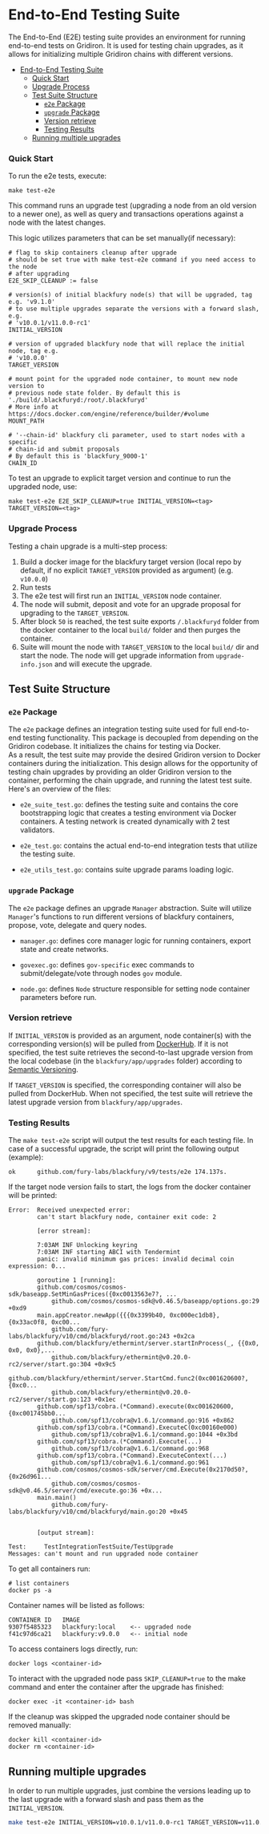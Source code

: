 # End-to-End Testing Suite

The End-to-End (E2E) testing suite provides an environment
for running end-to-end tests on Gridiron.
It is used for testing chain upgrades,
as it allows for initializing multiple Gridiron chains with different versions.

- [End-to-End Testing Suite](#end-to-end-testing-suite)
    - [Quick Start](#quick-start)
    - [Upgrade Process](#upgrade-process)
    - [Test Suite Structure](#test-suite-structure)
        - [`e2e` Package](#e2e-package)
        - [`upgrade` Package](#upgrade-package)
        - [Version retrieve](#version-retrieve)
        - [Testing Results](#testing-results)
    - [Running multiple upgrades](#running-multiple-upgrades)

### Quick Start

To run the e2e tests, execute:

```shell
make test-e2e
```

This command runs an upgrade test (upgrading a node from an old version to a newer one),
as well as query and transactions operations against a node with the latest changes.

This logic utilizes parameters that can be set manually(if necessary):

```shell
# flag to skip containers cleanup after upgrade
# should be set true with make test-e2e command if you need access to the node
# after upgrading
E2E_SKIP_CLEANUP := false

# version(s) of initial blackfury node(s) that will be upgraded, tag e.g. 'v9.1.0'
# to use multiple upgrades separate the versions with a forward slash, e.g.
# 'v10.0.1/v11.0.0-rc1'
INITIAL_VERSION

# version of upgraded blackfury node that will replace the initial node, tag e.g.
# 'v10.0.0'
TARGET_VERSION

# mount point for the upgraded node container, to mount new node version to
# previous node state folder. By default this is './build/.blackfuryd:/root/.blackfuryd'
# More info at https://docs.docker.com/engine/reference/builder/#volume
MOUNT_PATH

# '--chain-id' blackfury cli parameter, used to start nodes with a specific
# chain-id and submit proposals
# By default this is 'blackfury_9000-1'
CHAIN_ID
```

To test an upgrade to explicit target version
and continue to run the upgraded node, use:

```shell
make test-e2e E2E_SKIP_CLEANUP=true INITIAL_VERSION=<tag> TARGET_VERSION=<tag>
```

### Upgrade Process

Testing a chain upgrade is a multi-step process:

1. Build a docker image for the blackfury target version
(local repo by default, if no explicit `TARGET_VERSION` provided as argument)
(e.g. `v10.0.0`)
2. Run tests
3. The e2e test will first run an `INITIAL_VERSION` node container.
4. The node will submit, deposit and vote for an upgrade proposal
for upgrading to the `TARGET_VERSION`.
5. After block `50` is reached,
the test suite exports `/.blackfuryd` folder from the docker container
to the local `build/` folder and then purges the container.
6. Suite will mount the node with `TARGET_VERSION`
to the local `build/` dir and start the node.
The node will get upgrade information from `upgrade-info.json`
and will execute the upgrade.

## Test Suite Structure

### `e2e` Package

The `e2e` package defines an integration testing suite
used for full end-to-end testing functionality.
This package is decoupled from depending on the Gridiron codebase.
It initializes the chains for testing via Docker.  
As a result, the test suite may provide the
desired Gridiron version to Docker containers during the initialization.
This design allows for the opportunity of testing chain upgrades
by providing an older Gridiron version to the container,
performing the chain upgrade,
and running the latest test suite.  
Here's an overview of the files:

* `e2e_suite_test.go`: defines the testing suite
and contains the core bootstrapping logic
that creates a testing environment via Docker containers.
A testing network is created dynamically with 2 test validators.

* `e2e_test.go`: contains the actual end-to-end integration tests
that utilize the testing suite.

* `e2e_utils_test.go`: contains suite upgrade params loading logic.

### `upgrade` Package

The `e2e` package defines an upgrade `Manager` abstraction.
Suite will utilize `Manager`'s functions
to run different versions of blackfury containers,
propose, vote, delegate and query nodes.

* `manager.go`: defines core manager logic for running containers,
export state and create networks.

* `govexec.go`: defines `gov-specific` exec commands to submit/delegate/vote
through nodes `gov` module.

* `node.go`: defines `Node` structure
responsible for setting node container parameters before run.

### Version retrieve

If `INITIAL_VERSION` is provided as an argument,
node container(s) with the corresponding version(s)
will be pulled from [DockerHub](https://hub.docker.com/r/tharsishq/blackfury/tags).
If it is not specified,
the test suite retrieves the second-to-last upgrade version
from the local codebase (in the `blackfury/app/upgrades` folder)
according to [Semantic Versioning](https://semver.org/).

If `TARGET_VERSION` is specified,
the corresponding container will also be pulled from DockerHub.
When not specified, the test suite will retrieve the latest upgrade version
from `blackfury/app/upgrades`.

### Testing Results

The `make test-e2e` script will output the test results
for each testing file.
In case of a successful upgrade,
the script will print the following output (example):

```log
ok  	github.com/fury-labs/blackfury/v9/tests/e2e	174.137s.
```

If the target node version fails to start,
the logs from the docker container will be printed:

```log
Error:  Received unexpected error:
        can't start blackfury node, container exit code: 2

        [error stream]:

        7:03AM INF Unlocking keyring
        7:03AM INF starting ABCI with Tendermint
        panic: invalid minimum gas prices: invalid decimal coin expression: 0...

        goroutine 1 [running]:
        github.com/cosmos/cosmos-sdk/baseapp.SetMinGasPrices({0xc0013563e7?, ...
            github.com/cosmos/cosmos-sdk@v0.46.5/baseapp/options.go:29 +0xd9
        main.appCreator.newApp({{{0x3399b40, 0xc000ec1db8}, {0x33ac0f8, 0xc00...
            github.com/fury-labs/blackfury/v10/cmd/blackfuryd/root.go:243 +0x2ca
        github.com/blackfury/ethermint/server.startInProcess(_, {{0x0, 0x0, 0x0},...
            github.com/blackfury/ethermint@v0.20.0-rc2/server/start.go:304 +0x9c5
        github.com/blackfury/ethermint/server.StartCmd.func2(0xc001620600?, {0xc0...
            github.com/blackfury/ethermint@v0.20.0-rc2/server/start.go:123 +0x1ec
        github.com/spf13/cobra.(*Command).execute(0xc001620600, {0xc001745bb0...
            github.com/spf13/cobra@v1.6.1/command.go:916 +0x862
        github.com/spf13/cobra.(*Command).ExecuteC(0xc00160e000)
            github.com/spf13/cobra@v1.6.1/command.go:1044 +0x3bd
        github.com/spf13/cobra.(*Command).Execute(...)
            github.com/spf13/cobra@v1.6.1/command.go:968
        github.com/spf13/cobra.(*Command).ExecuteContext(...)
            github.com/spf13/cobra@v1.6.1/command.go:961
        github.com/cosmos/cosmos-sdk/server/cmd.Execute(0x2170d50?, {0x26d961...
            github.com/cosmos/cosmos-sdk@v0.46.5/server/cmd/execute.go:36 +0x...
        main.main()
            github.com/fury-labs/blackfury/v10/cmd/blackfuryd/main.go:20 +0x45


        [output stream]:

Test:     TestIntegrationTestSuite/TestUpgrade
Messages: can't mount and run upgraded node container
```

To get all containers run:

```shell
# list containers
docker ps -a
```

Container names will be listed as follows:

```log
CONTAINER ID   IMAGE
9307f5485323   blackfury:local    <-- upgraded node
f41c97d6ca21   blackfury:v9.0.0   <-- initial node
```

To access containers logs directly, run:

```shell
docker logs <container-id>
```

To interact with the upgraded node
pass `SKIP_CLEANUP=true` to the make command
and enter the container after the upgrade has finished:

```shell
docker exec -it <container-id> bash
```

If the cleanup was skipped
the upgraded node container should be removed manually:

```shell
docker kill <container-id>
docker rm <container-id>
```

## Running multiple upgrades

In order to run multiple upgrades,
just combine the versions leading up to the last upgrade
with a forward slash
and pass them as the `INITIAL_VERSION`.

```bash
make test-e2e INITIAL_VERSION=v10.0.1/v11.0.0-rc1 TARGET_VERSION=v11.0.0-rc3
```
